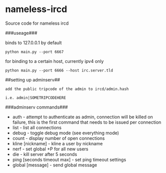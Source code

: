 nameless-ircd
=============

Source code for nameless ircd

###useage###

binds to 127.0.0.1 by default

    python main.py --port 6667

for binding to a certain host, currently ipv4 only

    python main.py --port 6666 --host irc.server.tld
	
	
##setting up adminserv##

    add the public tripcode of the admin to ircd/admin.hash

    i.e. admin|SOMETRIPCODEHERE

###adminserv commands###

   * auth - attempt to authenticate as admin, connection will be killed on failure, this is the first command that needs to be issued per connection
   * list - list all connections
   * debug - toggle debug mode (see everything mode)
   * count - display number of open connections
   * kline [nickname] - kline a user by nickname
   * nerf - set global +P for all new users
   * die - kill server after 5 seconds
   * ping [seconds timeout max] - set ping timeout settings
   * global [message] - send global message
